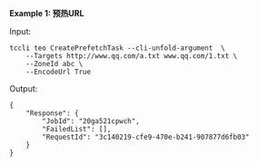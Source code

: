 **Example 1: 预热URL**



Input: 

```
tccli teo CreatePrefetchTask --cli-unfold-argument  \
    --Targets http://www.qq.com/a.txt www.qq.com/1.txt \
    --ZoneId abc \
    --EncodeUrl True
```

Output: 
```
{
    "Response": {
        "JobId": "20ga521cpwch",
        "FailedList": [],
        "RequestId": "3c140219-cfe9-470e-b241-907877d6fb03"
    }
}
```

